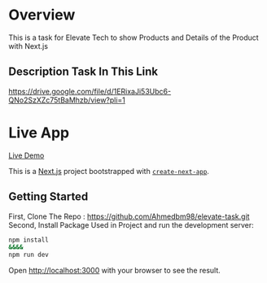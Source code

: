 # Overview
This is a task for Elevate Tech to show Products and Details of the Product with Next.js

## Description Task In This Link
https://drive.google.com/file/d/1ERixaJi53Ubc6-QNo2SzXZc75tBaMhzb/view?pli=1

# Live App
[Live Demo]([https://nextjs.org](https://elevate-task-lilac.vercel.app/))




This is a [Next.js](https://nextjs.org) project bootstrapped with [`create-next-app`](https://github.com/vercel/next.js/tree/canary/packages/create-next-app).

## Getting Started

First, Clone The Repo :
https://github.com/Ahmedbm98/elevate-task.git
Second, Install Package Used in Project and run the development server:  
```bash
npm install
&&&&
npm run dev
```  

Open [http://localhost:3000](http://localhost:3000) with your browser to see the result.





